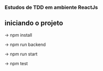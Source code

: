 ### Estudos de TDD em ambiente ReactJs

## iniciando o projeto

-> npm install

-> npm run backend

-> npm run start

-> npm test
